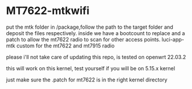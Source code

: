 # MT7622-mtkwifi

put the mtk folder in /package,follow the path to the target folder and deposit the files respectively. inside we have a bootcount to replace and a patch to allow the mt7622 radio to scan for other access points.
luci-app-mtk custom for the mt7622 and mt7915 radio


please i'll not take care of updating this repo, is tested on openwrt 22.03.2

this will work on this kernel, test yourself if you will be on 5.15.x kernel

just make sure the .patch for mt7622 is in the right kernel directory
